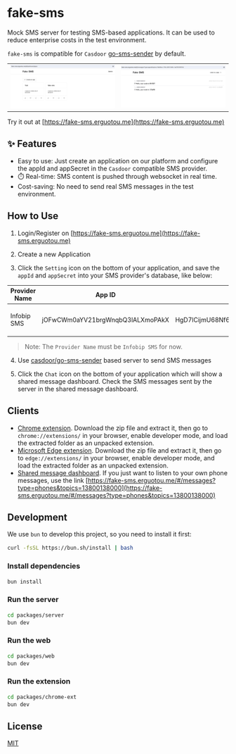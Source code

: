 # fake-sms

Mock SMS server for testing SMS-based applications. It can be used to reduce enterprise costs in the test environment.

`fake-sms` is compatible for `Casdoor` [go-sms-sender](https://github.com/casdoor/go-sms-sender) by default.

<table>
  <tr>
    <td>
      <img src="./assets/screen1.png" width="300" />
    </td>
    <td>
      <img src="./assets/notifications.png" width="300" />
    </td>
  </tr>
</table>

Try it out at [https://fake-sms.erguotou.me](https://fake-sms.erguotou.me)

## ✨ Features

- Easy to use: Just create an application on our platform and configure the appId and appSecret in the `Casdoor` compatible SMS provider.
- ⏱️ Real-time: SMS content is pushed through websocket in real time.
- Cost-saving: No need to send real SMS messages in the test environment.

## How to Use

1. Login/Register on [https://fake-sms.erguotou.me](https://fake-sms.erguotou.me)

2. Create a new Application

3. Click the `Setting` icon on the bottom of your application, and save the `appId` and `appSecret` into your SMS provider's database, like below:

| Provider Name | App ID  | App Secret | Template |
|--------------|---------|------------| ---------|
| Infobip SMS | jOFwCWm0aYV21brgWnqbQ3lALXmoPAkX  | HgD7lCijmU68Nf6BDL3TNSwA27FQdf1JTxR40K0Gz07OmfuaxlcwZTX4R5PDJOzz  | Hello, your code is {code} |

> Note: The `Provider Name` must be `Infobip SMS` for now.

4. Use [casdoor/go-sms-sender](https://github.com/casdoor/go-sms-sender) based server to send SMS messages

5. Click the `Chat` icon on the bottom of your application which will show a shared message dashboard. Check the SMS messages sent by the server in the shared message dashboard.

## Clients

- [Chrome extension](https://ext.fake-sms.erguotou.me/chrome-mv3-prod). Download the zip file and extract it, then go to `chrome://extensions/` in your browser, enable developer mode, and load the extracted folder as an unpacked extension.
- [Microsoft Edge extension](https://ext.fake-sms.erguotou.me/edge-mv3-prod). Download the zip file and extract it, then go to `edge://extensions/` in your browser, enable developer mode, and load the extracted folder as an unpacked extension.
- [Shared message dashboard](https://fake-sms.erguotou.me/#/messages). If you just want to listen to your own phone messages, use the link [https://fake-sms.erguotou.me/#/messages?type=phones&topics=13800138000](https://fake-sms.erguotou.me/#/messages?type=phones&topics=13800138000)

## Development

We use `bun` to develop this project, so you need to install it first:

```bash
curl -fsSL https://bun.sh/install | bash
```

### Install dependencies

```bash 
bun install
```

### Run the server

```bash
cd packages/server
bun dev
```

### Run the web

```bash
cd packages/web
bun dev
```

### Run the extension

```bash
cd packages/chrome-ext
bun dev
```

## License

[MIT](./LICENSE)
